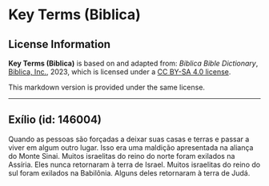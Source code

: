 # Key Terms (Biblica)

## License Information

**Key Terms (Biblica)** is based on and adapted from: _Biblica Bible Dictionary_, [Biblica, Inc.](https://www.biblica.com/), 2023, which is licensed under a [CC BY-SA 4.0 license](https://creativecommons.org/licenses/by-sa/4.0/legalcode.en).

This markdown version is provided under the same license.



--------------------------------

## Exílio (id: 146004)

Quando as pessoas são forçadas a deixar suas casas e terras e passar a viver em algum outro lugar. Isso era uma maldição apresentada na aliança do Monte Sinai. Muitos israelitas do reino do norte foram exilados na Assíria. Eles nunca retornaram à terra de Israel. Muitos israelitas do reino do sul foram exilados na Babilônia. Alguns deles retornaram à terra de Judá.


